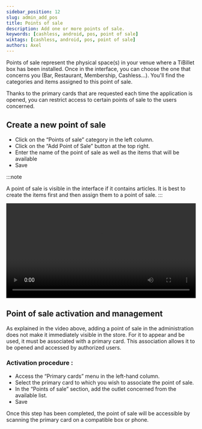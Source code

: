 ```yaml
---
sidebar_position: 12
slug: admin_add_pos
title: Points of sale
description: Add one or more points of sale.
keywords: [cashless, android, pos, point of sale]
wiktags: [cashless, android, pos, point of sale]
authors: Axel
---
```


Points of sale represent the physical space(s) in your venue where a TiBillet box has been installed. Once in the interface, you can choose the one that concerns you (Bar, Restaurant, Membership, Cashless...). 
You'll find the categories and items assigned to this point of sale.

Thanks to the primary cards that are requested each time the application is opened, you can restrict access to certain points of sale to the users concerned.

## Create a new point of sale

- Click on the “Points of sale” category in the left column.
- Click on the “Add Point of Sale” button at the top right.
- Enter the name of the point of sale as well as the items that will be available
- Save

:::note

A point of sale is visible in the interface if it contains articles. 
It is best to create the items first and then assign them to a point of sale.
:::

<video width="100%" controls src="/docs/Utilisateur/img-source/point-de-vente.webm"></video>


## Point of sale activation and management

As explained in the video above, adding a point of sale in the administration does not make it immediately visible in the store. For it to appear and be used, it must be associated with a primary card. This association allows it to be opened and accessed by authorized users.

### Activation procedure :
- Access the “Primary cards” menu in the left-hand column.
- Select the primary card to which you wish to associate the point of sale.
- In the “Points of sale” section, add the outlet concerned from the available list.
- Save

Once this step has been completed, the point of sale will be accessible by scanning the primary card on a compatible box or phone.
